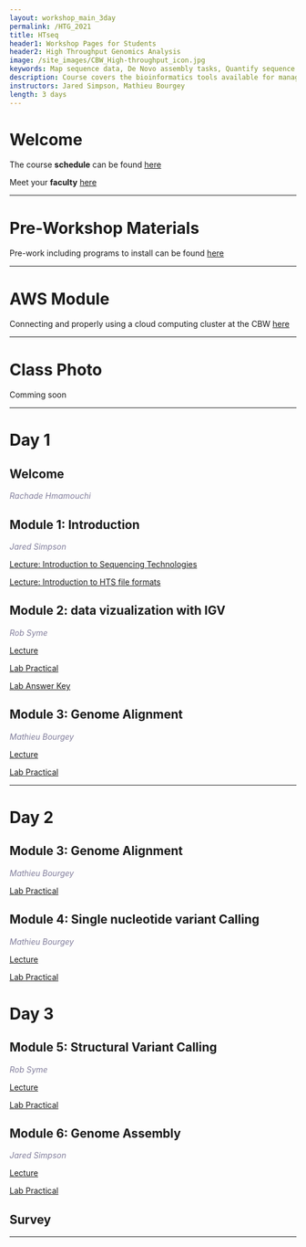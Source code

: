```yaml
---
layout: workshop_main_3day
permalink: /HTG_2021
title: HTseq
header1: Workshop Pages for Students
header2: High Throughput Genomics Analysis
image: /site_images/CBW_High-throughput_icon.jpg
keywords: Map sequence data, De Novo assembly tasks, Quantify sequence data
description: Course covers the bioinformatics tools available for managing and interpreting high-throughput sequencing data, where the focus is on Illumina reads although information is applicable to all sequencer reads.
instructors: Jared Simpson, Mathieu Bourgey
length: 3 days
---
```


# Welcome <a id="welcome"></a>

The course **schedule** can be found [here](https://bioinformaticsdotca.github.io/HTG_2021_schedule)

Meet your **faculty** [here](https://drive.google.com/file/d/1AJSfddo8b1prEcv8zIYIrECucUA8whK-/view?usp=sharing)


***

# Pre-Workshop Materials <a id="preworkshop"></a>

Pre-work including programs to install can be found [here](https://forms.gle/yFoqNwLyo3LGxmXs5)

***

# AWS Module <a id="preworkshop"></a>

Connecting and properly using a cloud computing cluster at the CBW [here](https://bioinformaticsdotca.github.io/AWS_v2_2021)
***

# Class Photo

Comming soon


***

# Day 1 <a id="day1"></a>

## Welcome

*<font color="#827e9c">Rachade Hmamouchi</font>*



## Module 1: Introduction

*<font color="#827e9c">Jared Simpson</font>*

[Lecture:  Introduction to Sequencing Technologies](https://drive.google.com/file/d/1MJipArV8SUc_7arXiXkNbQ1QTidLfqf4/view?usp=sharing)

[Lecture: Introduction to HTS file formats](https://drive.google.com/file/d/1Q0rPo53ICrNhkKsPMJVawmPgevC7Eh63/view?usp=sharing)

## Module 2: data vizualization with IGV

*<font color="#827e9c">Rob Syme</font>*

[Lecture](https://drive.google.com/file/d/1RYdDaTxf9FXZS9RMZfPo85QsXDT5fRrB/view?usp=sharing)

[Lab Practical](HTG_2021/CBW_HTseq_module2/lab.html)

[Lab Answer Key](HTG_2021/CBW_HTseq_module2/lab_answers.html)


## Module 3: Genome Alignment

*<font color="#827e9c">Mathieu Bourgey</font>*

[Lecture](https://drive.google.com/file/d/15hy-fOn7rQHxPEPaXmhNZ-1_N-R_Sfm0/view?usp=sharing)

[Lab Practical](https://bioinformaticsdotca.github.io/htg_2021_module3_lab)

***

# Day 2 <a id="day2"></a>

## Module 3: Genome Alignment

*<font color="#827e9c">Mathieu Bourgey</font>*

[Lab Practical](https://bioinformaticsdotca.github.io/htg_2021_module3_lab)

## Module 4: Single nucleotide variant Calling

*<font color="#827e9c">Mathieu Bourgey</font>*

[Lecture](https://drive.google.com/file/d/1CcqgplR1KD7TdLOaK_ZqifAqzNy7ZIrv/view?usp=sharing)

[Lab Practical](https://bioinformaticsdotca.github.io/htg_2021_module4_lab)


# Day 3 <a id="day3"></a>

## Module 5: Structural Variant Calling

*<font color="#827e9c">Rob Syme</font>*

[Lecture](https://drive.google.com/file/d/1BtuWeWUQHh-r2J1JuT7-ASjOtd9eBHA5/view?usp=sharing)

[Lab Practical](/HTG_2021/CBW_HTseq_module5/index.html)


## Module 6: Genome Assembly

*<font color="#827e9c">Jared Simpson</font>*

[Lecture](https://drive.google.com/file/d/1AlEzENO7255ymBqUzNNVv5nx9OTgEddp/view?usp=sharing)

[Lab Practical](https://github.com/bioinformatics-ca/HTG_2021_module6_lab)



## Survey
***





